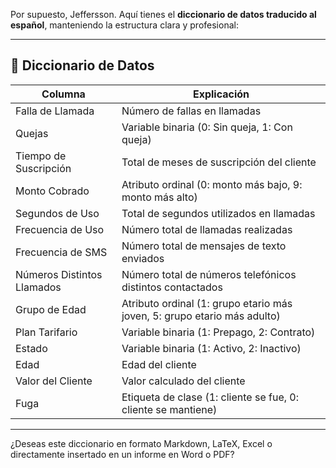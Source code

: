 Por supuesto, Jeffersson. Aquí tienes el **diccionario de datos traducido al español**, manteniendo la estructura clara y profesional:

---

## 📘 Diccionario de Datos

| Columna                    | Explicación                                                                                                                            |
| -------------------------- | ---------------------------------------------------------------------------------------------------------------------------------------|
| Falla de Llamada           | Número de fallas en llamadas                                                                                                           |
| Quejas                     | Variable binaria (0: Sin queja, 1: Con queja)                                                                                          |
| Tiempo de Suscripción      | Total de meses de suscripción del cliente                                                                                              |
| Monto Cobrado              | Atributo ordinal (0: monto más bajo, 9: monto más alto)                                                                                |
| Segundos de Uso            | Total de segundos utilizados en llamadas                                                                                               |
| Frecuencia de Uso          | Número total de llamadas realizadas                                                                                                    |
| Frecuencia de SMS          | Número total de mensajes de texto enviados                                                                                             |
| Números Distintos Llamados | Número total de números telefónicos distintos contactados                                                                              |
| Grupo de Edad              | Atributo ordinal (1: grupo etario más joven, 5: grupo etario más adulto)                                                               |
| Plan Tarifario             | Variable binaria (1: Prepago, 2: Contrato)                                                                                             |
| Estado                     | Variable binaria (1: Activo, 2: Inactivo)                                                                                              |
| Edad                       | Edad del cliente                                                                                                                       |
| Valor del Cliente          | Valor calculado del cliente                                                                                                            |
| Fuga                       | Etiqueta de clase (1: cliente se fue, 0: cliente se mantiene)                                                                          |

---

¿Deseas este diccionario en formato Markdown, LaTeX, Excel o directamente insertado en un informe en Word o PDF?
